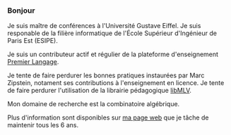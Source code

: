 ### Bonjour

Je suis maître de conférences à l'Université Gustave Eiffel. Je suis responable de la filière informatique de l'École Supérieur d'Ingénieur de Paris Est (ESIPE).

Je suis un contributeur actif et régulier de la plateforme d'enseignement [Premier Langage](https://premierlangage.github.io/PLaTon-web/).

Je tente de faire perdurer les bonnes pratiques instaurées par Marc Zipstein, notament ses contributions à l'enseignement en licence. Je tente de faire perdurer l'utilisation de la librairie pédagogique [libMLV](http://www-igm.univ-mlv.fr/~boussica/mlv/api/French/html/index.html).

Mon domaine de recherche est la combinatoire algébrique.

Plus d'information sont disponibles sur [ma page web](http://www-igm.univ-mlv.fr/~borie/) que je tâche de maintenir tous les 6 ans.
